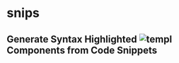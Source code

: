 # snips

## Generate Syntax Highlighted ![templ](https://github.com/a-h/templ/tree/main) Components from Code Snippets
